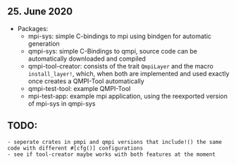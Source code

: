 ## 25. June 2020
* Packages:
    - mpi-sys: simple C-bindings to mpi using bindgen for automatic generation
    - qmpi-sys: simple C-Bindings to qmpi, source code can be automatically downloaded and compiled
    - qmpi-tool-creator: consists of the trait `QmpiLayer` and the macro `install_layer!`, which, when both are implemented and used exactly once creates a QMPI-Tool automatically
    - qmpi-test-tool: example QMPI-Tool
    - mpi-test-app: example mpi application, using the reexported version of mpi-sys in qmpi-sys

## TODO:
    - seperate crates in pmpi and qmpi versions that include!() the same code with different #[cfg()] configurations
    - see if tool-creator maybe works with both features at the moment
